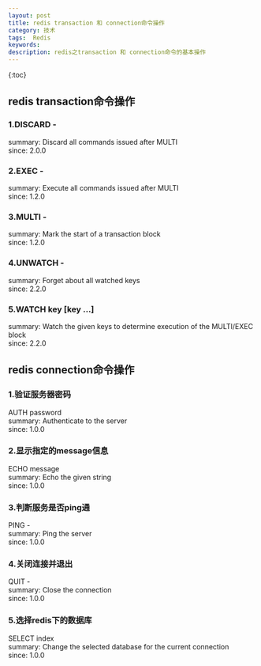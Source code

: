 ```yaml
---
layout: post
title: redis transaction 和 connection命令操作
category: 技术
tags:  Redis
keywords: 
description: redis之transaction 和 connection命令的基本操作
---
```


{:toc}



## redis transaction命令操作


### 1.DISCARD -

summary: Discard all commands issued after MULTI  
since: 2.0.0

### 2.EXEC -

summary: Execute all commands issued after MULTI  
since: 1.2.0

### 3.MULTI -
summary: Mark the start of a transaction block  
since: 1.2.0

### 4.UNWATCH -

summary: Forget about all watched keys  
since: 2.2.0

### 5.WATCH key [key ...]

summary: Watch the given keys to determine execution of the MULTI/EXEC block  
since: 2.2.0



##  redis connection命令操作

### 1.验证服务器密码

AUTH password  
summary: Authenticate to the server  
since: 1.0.0  

### 2.显示指定的message信息

ECHO message  
summary: Echo the given string  
since: 1.0.0 

### 3.判断服务是否ping通

PING -  
summary: Ping the server  
since: 1.0.0  

### 4.关闭连接并退出

QUIT -  
summary: Close the connection  
since: 1.0.0  

### 5.选择redis下的数据库

SELECT index  
summary: Change the selected database for the current connection  
since: 1.0.0  


